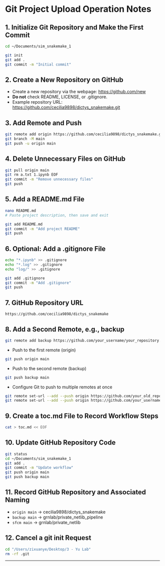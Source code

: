 # Git Project Upload Operation Notes

## 1. Initialize Git Repository and Make the First Commit

```bash
cd ~/Documents/sim_snakemake_1

git init
git add .
git commit -m "Initial commit"
```

## 2. Create a New Repository on GitHub

- Create a new repository via the webpage: https://github.com/new
- **Do not** check README, LICENSE, or .gitignore.
- Example repository URL: https://github.com/cecilia9898/dictys_snakemake.git

## 3. Add Remote and Push

```bash
git remote add origin https://github.com/cecilia9898/dictys_snakemake.git
git branch -M main
git push -u origin main
```

## 4. Delete Unnecessary Files on GitHub

```bash
git pull origin main
git rm a.txt 1.ipynb EOF
git commit -m "Remove unnecessary files"
git push
```

## 5. Add a README.md File

```bash
nano README.md
# Paste project description, then save and exit

git add README.md
git commit -m "Add project README"
git push
```

## 6. Optional: Add a .gitignore File

```bash
echo "*.ipynb" >> .gitignore
echo "*.log" >> .gitignore
echo "log/" >> .gitignore

git add .gitignore
git commit -m "Add .gitignore"
git push
```

## 7. GitHub Repository URL

```
https://github.com/cecilia9898/dictys_snakemake
```

## 8. Add a Second Remote, e.g., backup

```bash
git remote add backup https://github.com/your_username/your_repository.git
```

- Push to the first remote (origin)
```bash
git push origin main
```

- Push to the second remote (backup)
```bash
git push backup main
```

- Configure Git to push to multiple remotes at once
```bash
git remote set-url --add --push origin https://github.com/your_old_repo.git
git remote set-url --add --push origin https://github.com/your_username/new_repo.git
```

## 9. Create a toc.md File to Record Workflow Steps

```bash
cat > toc.md << EOF
```

## 10. Update GitHub Repository Code

```bash
git status
cd ~/Documents/sim_snakemake_1
git add .
git commit -m "Update workflow"
git push origin main
git push backup main
```

## 11. Record GitHub Repository and Associated Naming

- `origin main` → cecilia9898/dictys_snakemake
- `backup main` → grnlab/private_netlib_pipeline
- `sfcm main` → grnlab/private_netlib

## 12. Cancel a git init Request

```bash
cd "/Users/zixuanye/Desktop/3 - Yu Lab"
rm -rf .git
```

---

